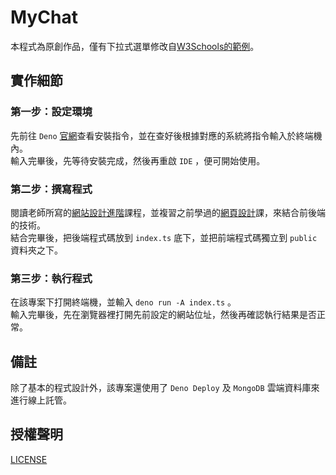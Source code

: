 # MyChat

本程式為原創作品，僅有下拉式選單修改自[W3Schools的範例](https://www.w3schools.com/howto/howto_custom_select.asp)。

## 實作細節

### 第一步：設定環境

先前往 `Deno` [官網](https://deno.land)查看安裝指令，並在查好後根據對應的系統將指令輸入於終端機內。  
輸入完畢後，先等待安裝完成，然後再重啟 `IDE` ，便可開始使用。

### 第二步：撰寫程式

閱讀老師所寫的[網站設計進階](https://gitlab.com/cccnqu111/ws)課程，並複習之前學過的[網頁設計](https://gitlab.com/ccc110/wp)課，來結合前後端的技術。  
結合完畢後，把後端程式碼放到 `index.ts` 底下，並把前端程式碼獨立到 `public` 資料夾之下。

### 第三步：執行程式

在該專案下打開終端機，並輸入 `deno run -A index.ts` 。  
輸入完畢後，先在瀏覽器裡打開先前設定的網站位址，然後再確認執行結果是否正常。

## 備註

除了基本的程式設計外，該專案還使用了 `Deno Deploy` 及 `MongoDB` 雲端資料庫來進行線上託管。

## 授權聲明

[LICENSE](LICENSE)
